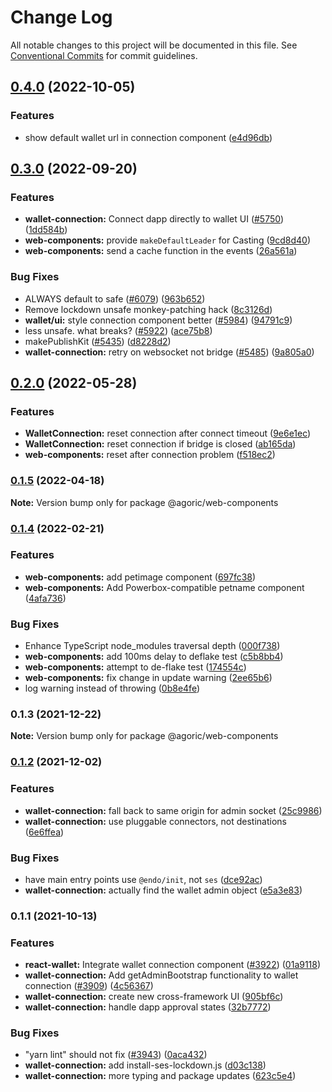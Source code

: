 # Change Log

All notable changes to this project will be documented in this file.
See [Conventional Commits](https://conventionalcommits.org) for commit guidelines.

## [0.4.0](https://github.com/Agoric/agoric-sdk/compare/@agoric/web-components@0.3.0...@agoric/web-components@0.4.0) (2022-10-05)


### Features

* show default wallet url in connection component ([e4d96db](https://github.com/Agoric/agoric-sdk/commit/e4d96dbde4a2148aeff1fe1b680e1360d6ea27ba))



## [0.3.0](https://github.com/Agoric/agoric-sdk/compare/@agoric/web-components@0.2.0...@agoric/web-components@0.3.0) (2022-09-20)


### Features

* **wallet-connection:** Connect dapp directly to wallet UI ([#5750](https://github.com/Agoric/agoric-sdk/issues/5750)) ([1dd584b](https://github.com/Agoric/agoric-sdk/commit/1dd584b195212705b1f74a8c89b7f3f121640e41))
* **web-components:** provide `makeDefaultLeader` for Casting ([9cd8d40](https://github.com/Agoric/agoric-sdk/commit/9cd8d405cb35f6baea83b0d8a8128e0bd87a0e2e))
* **web-components:** send a cache function in the events ([26a561a](https://github.com/Agoric/agoric-sdk/commit/26a561a33a72bdb0826c29cc8afeca041c7183a0))


### Bug Fixes

* ALWAYS default to safe ([#6079](https://github.com/Agoric/agoric-sdk/issues/6079)) ([963b652](https://github.com/Agoric/agoric-sdk/commit/963b652c696e006fb2c4960fe6e36ca49530dd29))
* Remove lockdown unsafe monkey-patching hack ([8c3126d](https://github.com/Agoric/agoric-sdk/commit/8c3126d8301bc2c8f7bb0a2145469f6d9d96b669))
* **wallet/ui:** style connection component better ([#5984](https://github.com/Agoric/agoric-sdk/issues/5984)) ([94791c9](https://github.com/Agoric/agoric-sdk/commit/94791c933c678a1f5c8dd43721523db8468d0dd7))
* less unsafe. what breaks? ([#5922](https://github.com/Agoric/agoric-sdk/issues/5922)) ([ace75b8](https://github.com/Agoric/agoric-sdk/commit/ace75b864f93d922477094c464da973125dabf3b))
* makePublishKit ([#5435](https://github.com/Agoric/agoric-sdk/issues/5435)) ([d8228d2](https://github.com/Agoric/agoric-sdk/commit/d8228d272cfe18aa2fba713fb5acc4e84eaa1e39))
* **wallet-connection:** retry on websocket not bridge ([#5485](https://github.com/Agoric/agoric-sdk/issues/5485)) ([9a805a0](https://github.com/Agoric/agoric-sdk/commit/9a805a0cc52737004420bc1774270e7fc0e35224))



## [0.2.0](https://github.com/Agoric/agoric-sdk/compare/@agoric/web-components@0.1.5...@agoric/web-components@0.2.0) (2022-05-28)


### Features

* **WalletConnection:** reset connection after connect timeout ([9e6e1ec](https://github.com/Agoric/agoric-sdk/commit/9e6e1ec5dab04de91559cf31baa24faeaca8c020))
* **WalletConnection:** reset connection if bridge is closed ([ab165da](https://github.com/Agoric/agoric-sdk/commit/ab165dae0390ced6c868dd146b75974c0545fabb))
* **web-components:** reset after connection problem ([f518ec2](https://github.com/Agoric/agoric-sdk/commit/f518ec25d428a406beb4b9170207fb003a1821f8))



### [0.1.5](https://github.com/Agoric/agoric-sdk/compare/@agoric/web-components@0.1.4...@agoric/web-components@0.1.5) (2022-04-18)

**Note:** Version bump only for package @agoric/web-components





### [0.1.4](https://github.com/Agoric/agoric-sdk/compare/@agoric/web-components@0.1.3...@agoric/web-components@0.1.4) (2022-02-21)


### Features

* **web-components:** add petimage component ([697fc38](https://github.com/Agoric/agoric-sdk/commit/697fc382d5b0f79ab66987cc13ee62432a2c0a77))
* **web-components:** Add Powerbox-compatible petname component ([4afa736](https://github.com/Agoric/agoric-sdk/commit/4afa736607178dacfec606d43036f7c2b0ed8024))


### Bug Fixes

* Enhance TypeScript node_modules traversal depth ([000f738](https://github.com/Agoric/agoric-sdk/commit/000f73850d46dc7272b2399c06ad774dd3b8fe6e))
* **web-components:** add 100ms delay to deflake test ([c5b8bb4](https://github.com/Agoric/agoric-sdk/commit/c5b8bb407cb15de9e4ae10c9fac17e057a30ba5f))
* **web-components:** attempt to de-flake test ([174554c](https://github.com/Agoric/agoric-sdk/commit/174554cd2ebb4aeae3b3fc48acbd29f28073b408))
* **web-components:** fix change in update warning ([2ee65b6](https://github.com/Agoric/agoric-sdk/commit/2ee65b64cef5474086e3b28f936de0afb2cd0046))
* log warning instead of throwing ([0b8e4fe](https://github.com/Agoric/agoric-sdk/commit/0b8e4fe4bb8a756aa20598833f43b8dd89e50c8a))



### 0.1.3 (2021-12-22)

**Note:** Version bump only for package @agoric/web-components





### [0.1.2](https://github.com/Agoric/agoric-sdk/compare/@agoric/wallet-connection@0.1.1...@agoric/wallet-connection@0.1.2) (2021-12-02)


### Features

* **wallet-connection:** fall back to same origin for admin socket ([25c9986](https://github.com/Agoric/agoric-sdk/commit/25c99868b21964152bc7f226a89180c5c9cf14a5))
* **wallet-connection:** use pluggable connectors, not destinations ([6e6ffea](https://github.com/Agoric/agoric-sdk/commit/6e6ffea0352dea97f81fd6bb2aa181259d42adbc))


### Bug Fixes

* have main entry points use `@endo/init`, not `ses` ([dce92ac](https://github.com/Agoric/agoric-sdk/commit/dce92acfac4dd0a5de048f7d7865e0e3cdc14396))
* **wallet-connection:** actually find the wallet admin object ([e5a3e83](https://github.com/Agoric/agoric-sdk/commit/e5a3e83633ee6237eca61f1e63a12ef41f46005e))



### 0.1.1 (2021-10-13)


### Features

* **react-wallet:** Integrate wallet connection component ([#3922](https://github.com/Agoric/agoric-sdk/issues/3922)) ([01a9118](https://github.com/Agoric/agoric-sdk/commit/01a91181e36f4e2dc49dcbb1327c50e3b268d2f9))
* **wallet-connection:** Add getAdminBootstrap functionality to wallet connection ([#3909](https://github.com/Agoric/agoric-sdk/issues/3909)) ([4c56367](https://github.com/Agoric/agoric-sdk/commit/4c563672836edaf92a65fb7829b0a189f7e4ce53))
* **wallet-connection:** create new cross-framework UI ([905bf6c](https://github.com/Agoric/agoric-sdk/commit/905bf6ccef614b2b8b8d782810b252df9df1abcc))
* **wallet-connection:** handle dapp approval states ([32b7772](https://github.com/Agoric/agoric-sdk/commit/32b7772ed33ed512ed598bbfc5dcea16ed36a705))


### Bug Fixes

* "yarn lint" should not fix ([#3943](https://github.com/Agoric/agoric-sdk/issues/3943)) ([0aca432](https://github.com/Agoric/agoric-sdk/commit/0aca432ed7a3f33eed4575b36dc3fa9e023b445f))
* **wallet-connection:** add install-ses-lockdown.js ([d03c138](https://github.com/Agoric/agoric-sdk/commit/d03c13821d97818fe8b4fceada9fe3d127bcf643))
* **wallet-connection:** more typing and package updates ([623c5e4](https://github.com/Agoric/agoric-sdk/commit/623c5e4a3dd6ec0e06edfb5fda813c58f56ed382))

